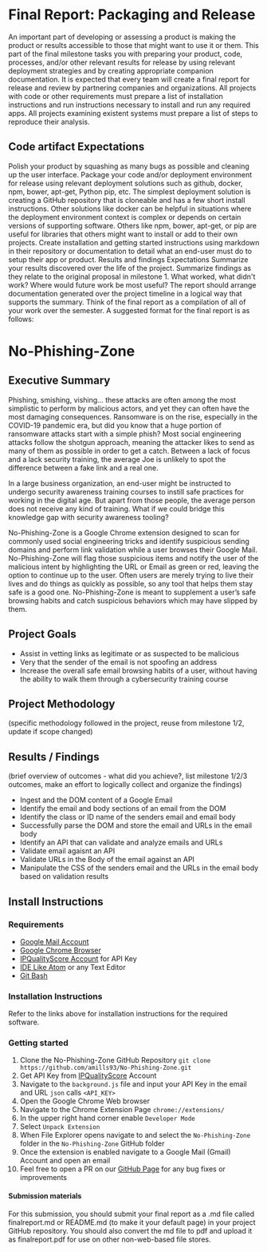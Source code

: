 # Final Report: Packaging and Release

An important part of developing or assessing a product is making the product or results accessible to those that might want to use it or them. This part of the final milestone tasks you with preparing your product, code, processes, and/or other relevant results for release by using relevant deployment strategies and by creating appropriate companion documentation. It is expected that every team will create a final report for release and review by partnering companies and organizations. All projects with code or other requirements must prepare a list of installation instructions and run instructions necessary to install and run any required apps. All projects examining existent systems must prepare a list of steps to reproduce their analysis.

## Code artifact Expectations
Polish your product by squashing as many bugs as possible and cleaning up the user interface.
Package your code and/or deployment environment for release using relevant deployment solutions such as github, docker, npm, bower, apt-get, Python pip, etc. The simplest deployment solution is creating a GitHub repository that is cloneable and has a few short install instructions. Other solutions like docker can be helpful in situations where the deployment environment context is complex or depends on certain versions of supporting software. Others like npm, bower, apt-get, or pip are useful for libraries that others might want to install or add to their own projects.
Create installation and getting started instructions using markdown in their repository or documentation to detail what an end-user must do to setup their app or product.
Results and findings Expectations
Summarize your results discovered over the life of the project.
Summarize findings as they relate to the original proposal in milestone 1. What worked, what didn't work? Where would future work be most useful?
The report should arrange documentation generated over the project timeline in a logical way that supports the summary. Think of the final report as a compilation of all of your work over the semester.
A suggested format for the final report is as follows:

# No-Phishing-Zone
## Executive Summary
Phishing, smishing, vishing… these attacks are often among the most simplistic to perform by malicious actors, and yet they can often have the most damaging consequences. Ransomware is on the rise, especially in the COVID-19 pandemic era, but did you know that a huge portion of ransomware attacks start with a simple phish? Most social engineering attacks follow the shotgun approach, meaning the attacker likes to send as many of them as possible in order to get a catch. Between a lack of focus and a lack security training, the average Joe is unlikely to spot the difference between a fake link and a real one.  

In a large business organization, an end-user might be instructed to undergo security awareness training courses to instill safe practices for working in the digital age.  But apart from those people, the average person does not receive any kind of training.  What if we could bridge this knowledge gap with security awareness tooling?

No-Phishing-Zone is a Google Chrome extension designed to scan for commonly used social engineering tricks and identify suspicious sending domains and perform link validation while a user browses their Google Mail. No-Phishing-Zone will flag those suspicious items and notify the user of the malicious intent by highlighting the URL or Email as green or red, leaving the option to continue up to the user. Often users are merely trying to live their lives and do things as quickly as possible, so any tool that helps them stay safe is a good one.  No-Phishing-Zone is meant to supplement a user’s safe browsing habits and catch suspicious behaviors which may have slipped by them.

## Project Goals
*	Assist in vetting links as legitimate or as suspected to be malicious
*	Very that the sender of the email is not spoofing an address
*	Increase the overall safe email browsing habits of a user, without having the ability to walk them through a cybersecurity training course

## Project Methodology
(specific methodology followed in the project, reuse from milestone 1/2, update if scope changed)

## Results / Findings
(brief overview of outcomes - what did you achieve?, list milestone 1/2/3 outcomes, make an effort to logically collect and organize the findings)

* Ingest and the DOM content of a Google Email
* Identify the email and body sections of an email from the DOM
* Identify the class or ID name of the senders email and email body
* Successfully parse the DOM and store the email and URLs in the email body
* Identify an API that can validate and analyze emails and URLs
* Validate email agaisnt an API
* Validate URLs in the Body of the email against an API
* Manipulate the CSS of the senders email and the URLs in the email body based on validation results

## Install Instructions
### Requirements
* [Google Mail Account](https://support.google.com/mail/answer/56256?hl=en)
* [Google Chrome Browser](https://www.google.com/chrome/index.html?msclkid=f61664c0b52a11eca13a87e11c8e1852)
* [IPQualityScore Account](https://www.ipqualityscore.com/create-account) for API Key
* [IDE Like Atom](https://atom.io/) or any Text Editor
* [Git Bash](https://git-scm.com/downloads)

### Installation Instructions
Refer to the links above for installation instructions for the required software.

### Getting started
1. Clone the No-Phishing-Zone GitHub Repository `git clone https://github.com/amills93/No-Phishing-Zone.git`
2. Get API Key from [IPQualityScore](https://www.ipqualityscore.com/create-account) Account
3. Navigate to the `background.js` file and input your API Key in the email and URL `json` calls `<API_KEY>`
4. Open the Google Chrome Web browser
5. Navigate to the Chrome Extension Page `chrome://extensions/`
6. In the upper right hand corner enable `Developer Mode`
7. Select `Unpack Extension`
8. When File Explorer opens navigate to and select the `No-Phishing-Zone` folder in the `No-Phishing-Zone` GitHub folder
9. Once the extension is enabled navigate to a Google Mail (Gmail) Account and open an email
10. Feel free to open a PR on our [GitHub Page](https://github.com/amills93/No-Phishing-Zone) for any bug fixes or improvements

#### Submission materials
For this submission, you should submit your final report as a .md file called finalreport.md or README.md (to make it your default page) in your project GitHub repository. You should also convert the md file to pdf and upload it as finalreport.pdf for use on other non-web-based file stores.
